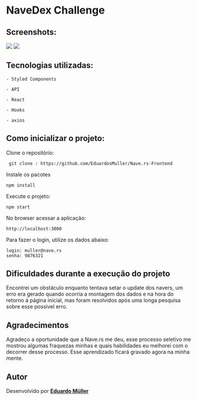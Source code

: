 <h1>  NaveDex Challenge </h1>

## Screenshots:

<img src="./src/assets/project/page1.png">
<img src="./src/assets/project/page2.png">

## Tecnologias utilizadas:
```
- Styled Components

- API

- React 

- Hooks

- axios

```

 
## Como inicializar o projeto:

Clone  o repositório: 
```
 git clone : https://github.com/EduardosMuller/Nave.rs-Frontend
```
Instale os pacotes
```
npm install
```

Execute o projeto:
```
npm start
```
No browser acessar a aplicação:
```
http://localhost:3000
```
Para fazer o login, utilize os dados abaixo:
```
login: muller@nave.rs
senha: 9876321
```

## Dificuldades durante a execução do projeto

Encontrei um obstáculo enquanto tentava setar o update dos navers, um erro era gerado quando ocorria a montagem dos dados e na hora do retorno á página inicial, mas foram resolvidos após uma longa pesquisa sobre esse possivel erro.



## Agradecimentos

Agradeço a oportunidade que a Nave.rs me deu, esse processo seletivo me mostrou algumas fraquezas minhas e quais habilidades eu melhorei com o decorrer desse processo. Esse aprendizado ficará gravado agora na minha mente.

## Autor

Desenvolvido por [**Eduardo Müller**](https://www.linkedin.com/in/eduardosm%C3%BCller/)